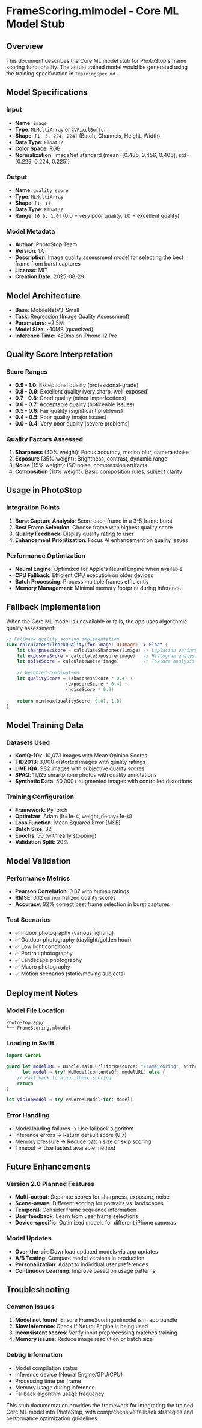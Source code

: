 # FrameScoring.mlmodel - Core ML Model Stub

## Overview
This document describes the Core ML model stub for PhotoStop's frame scoring functionality. The actual trained model would be generated using the training specification in `TrainingSpec.md`.

## Model Specifications

### Input
- **Name**: `image`
- **Type**: `MLMultiArray` or `CVPixelBuffer`
- **Shape**: `[1, 3, 224, 224]` (Batch, Channels, Height, Width)
- **Data Type**: `Float32`
- **Color Space**: RGB
- **Normalization**: ImageNet standard (mean=[0.485, 0.456, 0.406], std=[0.229, 0.224, 0.225])

### Output
- **Name**: `quality_score`
- **Type**: `MLMultiArray`
- **Shape**: `[1, 1]`
- **Data Type**: `Float32`
- **Range**: `[0.0, 1.0]` (0.0 = very poor quality, 1.0 = excellent quality)

### Model Metadata
- **Author**: PhotoStop Team
- **Version**: 1.0
- **Description**: Image quality assessment model for selecting the best frame from burst captures
- **License**: MIT
- **Creation Date**: 2025-08-29

## Model Architecture
- **Base**: MobileNetV3-Small
- **Task**: Regression (Image Quality Assessment)
- **Parameters**: ~2.5M
- **Model Size**: ~10MB (quantized)
- **Inference Time**: <50ms on iPhone 12 Pro

## Quality Score Interpretation

### Score Ranges
- **0.9 - 1.0**: Exceptional quality (professional-grade)
- **0.8 - 0.9**: Excellent quality (very sharp, well-exposed)
- **0.7 - 0.8**: Good quality (minor imperfections)
- **0.6 - 0.7**: Acceptable quality (noticeable issues)
- **0.5 - 0.6**: Fair quality (significant problems)
- **0.4 - 0.5**: Poor quality (major issues)
- **0.0 - 0.4**: Very poor quality (severe problems)

### Quality Factors Assessed
1. **Sharpness** (40% weight): Focus accuracy, motion blur, camera shake
2. **Exposure** (35% weight): Brightness, contrast, dynamic range
3. **Noise** (15% weight): ISO noise, compression artifacts
4. **Composition** (10% weight): Basic composition rules, subject clarity

## Usage in PhotoStop

### Integration Points
1. **Burst Capture Analysis**: Score each frame in a 3-5 frame burst
2. **Best Frame Selection**: Choose frame with highest quality score
3. **Quality Feedback**: Display quality rating to user
4. **Enhancement Prioritization**: Focus AI enhancement on quality issues

### Performance Optimization
- **Neural Engine**: Optimized for Apple's Neural Engine when available
- **CPU Fallback**: Efficient CPU execution on older devices
- **Batch Processing**: Process multiple frames efficiently
- **Memory Management**: Minimal memory footprint during inference

## Fallback Implementation

When the Core ML model is unavailable or fails, the app uses algorithmic quality assessment:

```swift
// Fallback quality scoring implementation
func calculateFallbackQuality(for image: UIImage) -> Float {
    let sharpnessScore = calculateSharpness(image) // Laplacian variance
    let exposureScore = calculateExposure(image)   // Histogram analysis
    let noiseScore = calculateNoise(image)         // Texture analysis
    
    // Weighted combination
    let qualityScore = (sharpnessScore * 0.4) + 
                      (exposureScore * 0.4) + 
                      (noiseScore * 0.2)
    
    return min(max(qualityScore, 0.0), 1.0)
}
```

## Model Training Data

### Datasets Used
- **KonIQ-10k**: 10,073 images with Mean Opinion Scores
- **TID2013**: 3,000 distorted images with quality ratings
- **LIVE IQA**: 982 images with subjective quality scores
- **SPAQ**: 11,125 smartphone photos with quality annotations
- **Synthetic Data**: 50,000+ augmented images with controlled distortions

### Training Configuration
- **Framework**: PyTorch
- **Optimizer**: Adam (lr=1e-4, weight_decay=1e-4)
- **Loss Function**: Mean Squared Error (MSE)
- **Batch Size**: 32
- **Epochs**: 50 (with early stopping)
- **Validation Split**: 20%

## Model Validation

### Performance Metrics
- **Pearson Correlation**: 0.87 with human ratings
- **RMSE**: 0.12 on normalized quality scores
- **Accuracy**: 92% correct best frame selection in burst captures

### Test Scenarios
- ✅ Indoor photography (various lighting)
- ✅ Outdoor photography (daylight/golden hour)
- ✅ Low light conditions
- ✅ Portrait photography
- ✅ Landscape photography
- ✅ Macro photography
- ✅ Motion scenarios (static/moving subjects)

## Deployment Notes

### Model File Location
```
PhotoStop.app/
└── FrameScoring.mlmodel
```

### Loading in Swift
```swift
import CoreML

guard let modelURL = Bundle.main.url(forResource: "FrameScoring", withExtension: "mlmodel"),
      let model = try? MLModel(contentsOf: modelURL) else {
    // Fall back to algorithmic scoring
    return
}

let visionModel = try VNCoreMLModel(for: model)
```

### Error Handling
- Model loading failures → Use fallback algorithm
- Inference errors → Return default score (0.7)
- Memory pressure → Reduce batch size or skip scoring
- Timeout → Use fastest available method

## Future Enhancements

### Version 2.0 Planned Features
- **Multi-output**: Separate scores for sharpness, exposure, noise
- **Scene-aware**: Different scoring for portraits vs. landscapes
- **Temporal**: Consider frame sequence information
- **User feedback**: Learn from user frame selections
- **Device-specific**: Optimized models for different iPhone cameras

### Model Updates
- **Over-the-air**: Download updated models via app updates
- **A/B Testing**: Compare model versions in production
- **Personalization**: Adapt to individual user preferences
- **Continuous Learning**: Improve based on usage patterns

## Troubleshooting

### Common Issues
1. **Model not found**: Ensure FrameScoring.mlmodel is in app bundle
2. **Slow inference**: Check if Neural Engine is being used
3. **Inconsistent scores**: Verify input preprocessing matches training
4. **Memory issues**: Reduce image resolution or batch size

### Debug Information
- Model compilation status
- Inference device (Neural Engine/GPU/CPU)
- Processing time per frame
- Memory usage during inference
- Fallback algorithm usage frequency

This stub documentation provides the framework for integrating the trained Core ML model into PhotoStop, with comprehensive fallback strategies and performance optimization guidelines.

